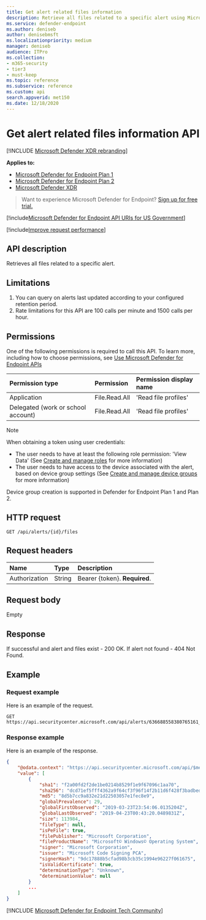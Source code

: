```yaml
---
title: Get alert related files information
description: Retrieve all files related to a specific alert using Microsoft Defender for Endpoint.
ms.service: defender-endpoint
ms.author: deniseb
author: denisebmsft
ms.localizationpriority: medium
manager: deniseb
audience: ITPro
ms.collection: 
- m365-security
- tier3
- must-keep
ms.topic: reference
ms.subservice: reference
ms.custom: api
search.appverid: met150
ms.date: 12/18/2020
---
```


# Get alert related files information API

[!INCLUDE [Microsoft Defender XDR rebranding](../../includes/microsoft-defender.md)]

**Applies to:**
- [Microsoft Defender for Endpoint Plan 1](../microsoft-defender-endpoint.md)
- [Microsoft Defender for Endpoint Plan 2](../microsoft-defender-endpoint.md)
- [Microsoft Defender XDR](/defender-xdr)

> Want to experience Microsoft Defender for Endpoint? [Sign up for free trial.](https://signup.microsoft.com/create-account/signup?products=7f379fee-c4f9-4278-b0a1-e4c8c2fcdf7e&ru=https://aka.ms/MDEp2OpenTrial?ocid=docs-wdatp-exposedapis-abovefoldlink)

[!include[Microsoft Defender for Endpoint API URIs for US Government](../../includes/microsoft-defender-api-usgov.md)]

[!include[Improve request performance](../../includes/improve-request-performance.md)]

## API description

Retrieves all files related to a specific alert.

## Limitations

1. You can query on alerts last updated according to your configured retention period.
2. Rate limitations for this API are 100 calls per minute and 1500 calls per hour.

## Permissions

One of the following permissions is required to call this API. To learn more, including how to choose permissions, see [Use Microsoft Defender for Endpoint APIs](apis-intro.md)

Permission type|Permission|Permission display name
:---|:---|:---
Application|File.Read.All|'Read file profiles'
Delegated (work or school account)|File.Read.All|'Read file profiles'

> [!NOTE]
> When obtaining a token using user credentials:
>
> - The user needs to have at least the following role permission: 'View Data' (See [Create and manage roles](../user-roles.md) for more information)
> - The user needs to have access to the device associated with the alert, based on device group settings (See [Create and manage device groups](../machine-groups.md) for more information)
>
> Device group creation is supported in Defender for Endpoint Plan 1 and Plan 2.

## HTTP request

```http
GET /api/alerts/{id}/files
```

## Request headers

Name|Type|Description
:---|:---|:---
Authorization|String|Bearer {token}. **Required**.

## Request body

Empty

## Response

If successful and alert and files exist - 200 OK. If alert not found - 404 Not Found.

## Example

### Request example

Here is an example of the request.

```http
GET https://api.securitycenter.microsoft.com/api/alerts/636688558380765161_2136280442/files
```

### Response example

Here is an example of the response.

```json
{
    "@odata.context": "https://api.securitycenter.microsoft.com/api/$metadata#Files",
    "value": [
        {
            "sha1": "f2a00fd2f2de1be0214b8529f1e9f67096c1aa70",
            "sha256": "dcd71ef5fff4362a9f64cf3f96f14f2b11d6f428f3badbedcb9ff3361e7079aa",
            "md5": "8d5b7cc9a832e21d22503057e1fec8e9",
            "globalPrevalence": 29,
            "globalFirstObserved": "2019-03-23T23:54:06.0135204Z",
            "globalLastObserved": "2019-04-23T00:43:20.0489831Z",
            "size": 113984,
            "fileType": null,
            "isPeFile": true,
            "filePublisher": "Microsoft Corporation",
            "fileProductName": "Microsoft© Windows© Operating System",
            "signer": "Microsoft Corporation",
            "issuer": "Microsoft Code Signing PCA",
            "signerHash": "9dc17888b5cfad98b3cb35c1994e96227f061675",
            "isValidCertificate": true,
            "determinationType": "Unknown",
            "determinationValue": null
        }
        ...
    ]
}
```
[!INCLUDE [Microsoft Defender for Endpoint Tech Community](../../includes/defender-mde-techcommunity.md)]
